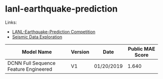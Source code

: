 # lanl-earthquake-prediction
Links:
- [LANL-Earthquake-Prediction Competition](https://www.kaggle.com/c/LANL-Earthquake-Prediction)
- [Seismic Data Exploration](https://www.kaggle.com/jsaguiar/seismic-data-exploration?fbclid=IwAR2eY9RuY1ZjBsiyrv86-aGGytZ5FV3vAUuvd4Q6k0gfgpAj8OzeAhhqOx0)

Model Name | Version | Date | Public MAE Score
--- | --- | --- | --- 
DCNN Full Sequence Feature Engineered | V1 | 01/20/2019 | 1.640

